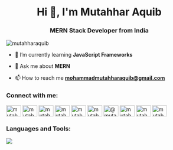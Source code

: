 <h1 align="center">Hi 👋, I'm Mutahhar Aquib</h1>
<h3 align="center">MERN Stack Developer from India</h3>

<p align="left"> <img src="https://komarev.com/ghpvc/?username=mutahharaquib&label=Profile%20views&color=0e75b6&style=flat" alt="mutahharaquib" /> </p>

<!-- - 🔭 I’m currently working on **Community Connect - A community chat application**-->

- 🌱 I’m currently learning **JavaScript Frameworks**

- 💬 Ask me about **MERN**

- 📫 How to reach me **mohammadmutahharaquib@gmail.com**

<!-- - ⚡ Fun fact **I count from 0** -->

<h3 align="left">Connect with me:</h3>
<p align="normal">
<a href="https://twitter.com/mutahharaquib" target="blank"><img align="center" src="https://raw.githubusercontent.com/rahuldkjain/github-profile-readme-generator/master/src/images/icons/Social/twitter.svg" alt="mutahharaquib" height="30" width="40" /></a>
<a href="https://www.linkedin.com/in/mutahharaquib/" target="blank"><img align="center" src="https://raw.githubusercontent.com/rahuldkjain/github-profile-readme-generator/master/src/images/icons/Social/linked-in-alt.svg" alt="mutahhar aquib" height="30" width="40" /></a>
<a href="https://www.codechef.com/users/mutahharaquib" target="blank"><img align="center" src="https://cdn.jsdelivr.net/npm/simple-icons@3.1.0/icons/codechef.svg" alt="mutahharaquib" height="30" width="40" /></a>
<a href="https://www.hackerrank.com/mutahharaquib" target="blank"><img align="center" src="https://raw.githubusercontent.com/rahuldkjain/github-profile-readme-generator/master/src/images/icons/Social/hackerrank.svg" alt="mutahharaquib" height="30" width="40" /></a>
<a href="https://codeforces.com/profile/mutahharaquib" target="blank"><img align="center" src="https://raw.githubusercontent.com/rahuldkjain/github-profile-readme-generator/master/src/images/icons/Social/codeforces.svg" alt="mutahharaquib" height="30" width="40" /></a>
<a href="https://www.leetcode.com/mutahharaquib" target="blank"><img align="center" src="https://raw.githubusercontent.com/rahuldkjain/github-profile-readme-generator/master/src/images/icons/Social/leet-code.svg" alt="mutahharaquib" height="30" width="40" /></a>
<a href="https://www.hackerearth.com/@mutahharaquib" target="blank"><img align="center" src="https://raw.githubusercontent.com/rahuldkjain/github-profile-readme-generator/master/src/images/icons/Social/hackerearth.svg" alt="@mutahharaquib" height="30" width="40" /></a>
<a href="https://auth.geeksforgeeks.org/user/mutahharaquib" target="blank"><img align="center" src="https://raw.githubusercontent.com/rahuldkjain/github-profile-readme-generator/master/src/images/icons/Social/geeks-for-geeks.svg" alt="mutahharaquib" height="30" width="40" /></a>
<a href="https://www.topcoder.com/members/mutahharaquib" target="blank"><img align="center" src="https://raw.githubusercontent.com/rahuldkjain/github-profile-readme-generator/master/src/images/icons/Social/topcoder.svg" alt="mutahharaquib" height="30" width="40" /></a>
<a href="https://instagram.com/mutahharaquib" target="blank"><img align="center" src="https://raw.githubusercontent.com/rahuldkjain/github-profile-readme-generator/master/src/images/icons/Social/instagram.svg" alt="mutahharaquib" height="30" width="40" /></a>
</p>


<h3 align="left">Languages and Tools:</h3>
<p align="normal">
  <a href="https://skillicons.dev">
    <img src="https://skillicons.dev/icons?i=bash,bootstrap,bun,c,cpp,css,express,git,github,html,js,linux,mongodb,mysql,neovim,netlify,nextjs,nodejs,npm,postgres,postman,powershell,py,react,solidity,tailwind,ts,ubuntu,vim,vue" />
  </a>
</p>


<!-- <h3 align="left">Support:</h3>
<p><a href="https://www.buymeacoffee.com/mutahharaquib"> <img align="left" src="https://cdn.buymeacoffee.com/buttons/v2/default-yellow.png" height="50" width="210" alt="mutahharaquib" /></a></p><br><br> -->

<!-- <p>&nbsp;<img align="center" src="https://github-readme-stats.vercel.app/api?username=mutahharaquib&show_icons=true&locale=en" alt="mutahharaquib" /></p>

<p><img align="center" src="https://github-readme-streak-stats.herokuapp.com/?user=mutahharaquib&" alt="mutahharaquib" /></p> -->
<!-- <a href="https://streak-stats.demolab.com?user=mutahharaquib&theme=dark"><img src="https://streak-stats.demolab.com?user=mutahharaquib&theme=dark" alt="GitHub Streak" /></a>
<img src="https://github-readme-stats.vercel.app/api/top-langs/?username=mutahharaquib&layout=compact" alt="GitHub Streak" /></a> -->
<!-- <img src="https://github-readme-stats.vercel.app/api/wakatime?username=mutahharaquib" alt=""> -->
